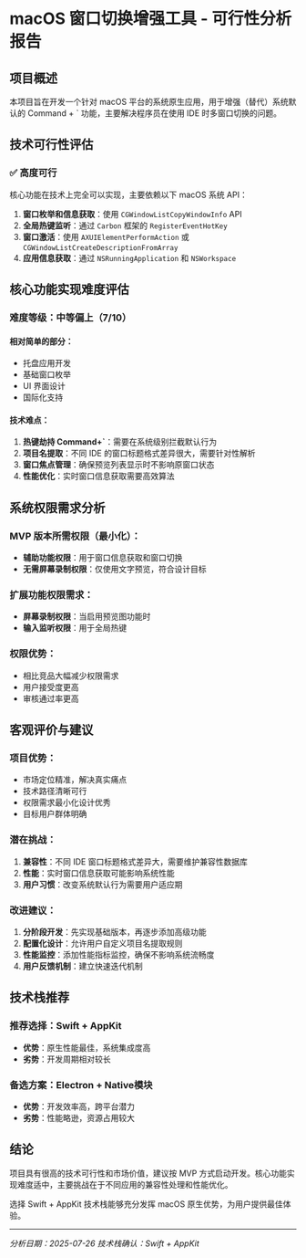 # macOS 窗口切换增强工具 - 可行性分析报告

## 项目概述

本项目旨在开发一个针对 macOS 平台的系统原生应用，用于增强（替代）系统默认的 Command + ` 功能，主要解决程序员在使用 IDE 时多窗口切换的问题。

## 技术可行性评估

### ✅ 高度可行

核心功能在技术上完全可以实现，主要依赖以下 macOS 系统 API：

1. **窗口枚举和信息获取**：使用 `CGWindowListCopyWindowInfo` API
2. **全局热键监听**：通过 `Carbon` 框架的 `RegisterEventHotKey`
3. **窗口激活**：使用 `AXUIElementPerformAction` 或 `CGWindowListCreateDescriptionFromArray`
4. **应用信息获取**：通过 `NSRunningApplication` 和 `NSWorkspace`

## 核心功能实现难度评估

### 难度等级：中等偏上（7/10）

#### 相对简单的部分：
- 托盘应用开发
- 基础窗口枚举
- UI 界面设计
- 国际化支持

#### 技术难点：
1. **热键劫持 Command+`**：需要在系统级别拦截默认行为
2. **项目名提取**：不同 IDE 的窗口标题格式差异很大，需要针对性解析
3. **窗口焦点管理**：确保预览列表显示时不影响原窗口状态
4. **性能优化**：实时窗口信息获取需要高效算法

## 系统权限需求分析

### MVP 版本所需权限（最小化）：
- **辅助功能权限**：用于窗口信息获取和窗口切换
- **无需屏幕录制权限**：仅使用文字预览，符合设计目标

### 扩展功能权限需求：
- **屏幕录制权限**：当启用预览图功能时
- **输入监听权限**：用于全局热键

### 权限优势：
- 相比竞品大幅减少权限需求
- 用户接受度更高
- 审核通过率更高

## 客观评价与建议

### 项目优势：
- 市场定位精准，解决真实痛点
- 技术路径清晰可行
- 权限需求最小化设计优秀
- 目标用户群体明确

### 潜在挑战：
1. **兼容性**：不同 IDE 窗口标题格式差异大，需要维护兼容性数据库
2. **性能**：实时窗口信息获取可能影响系统性能
3. **用户习惯**：改变系统默认行为需要用户适应期

### 改进建议：
1. **分阶段开发**：先实现基础版本，再逐步添加高级功能
2. **配置化设计**：允许用户自定义项目名提取规则
3. **性能监控**：添加性能指标监控，确保不影响系统流畅度
4. **用户反馈机制**：建立快速迭代机制

## 技术栈推荐

### 推荐选择：Swift + AppKit
- **优势**：原生性能最佳，系统集成度高
- **劣势**：开发周期相对较长

### 备选方案：Electron + Native模块
- **优势**：开发效率高，跨平台潜力
- **劣势**：性能略逊，资源占用较大

## 结论

项目具有很高的技术可行性和市场价值，建议按 MVP 方式启动开发。核心功能实现难度适中，主要挑战在于不同应用的兼容性处理和性能优化。

选择 Swift + AppKit 技术栈能够充分发挥 macOS 原生优势，为用户提供最佳体验。

---

*分析日期：2025-07-26*
*技术栈确认：Swift + AppKit*